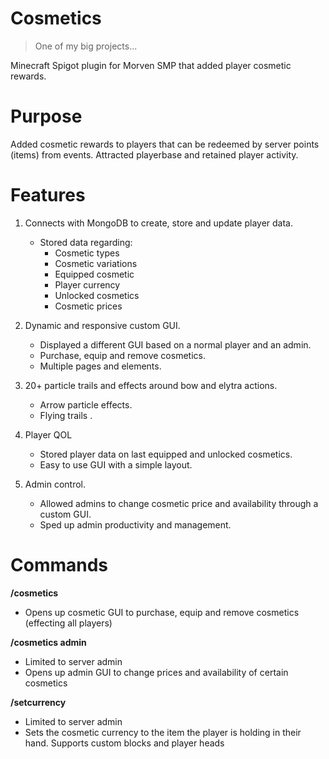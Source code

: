 # Cosmetics
>One of my big projects...

Minecraft Spigot plugin for Morven SMP that added player cosmetic rewards.

# Purpose
Added cosmetic rewards to players that can be redeemed by server points (items) from events. Attracted playerbase and retained player activity.


# Features
1. Connects with MongoDB to create, store and update player data.
    - Stored data regarding:
        - Cosmetic types
        - Cosmetic variations
        - Equipped cosmetic
        - Player currency
        - Unlocked cosmetics
        - Cosmetic prices
        

2. Dynamic and responsive custom GUI.
      - Displayed a different GUI based on a normal player and an admin.
      - Purchase, equip and remove cosmetics.
      - Multiple pages and elements.

3. 20+ particle trails and effects around bow and elytra actions.
      - Arrow particle effects.
      - Flying trails .

4. Player QOL
      - Stored player data on last equipped and unlocked cosmetics.
      - Easy to use GUI with a simple layout.

5. Admin control.
      - Allowed admins to change cosmetic price and availability through a custom GUI.
      - Sped up admin productivity and management.


# Commands
**/cosmetics**
- Opens up cosmetic GUI to purchase, equip and remove cosmetics (effecting all players)

**/cosmetics admin**
- Limited to server admin
- Opens up admin GUI to change prices and availability of certain cosmetics

**/setcurrency**
- Limited to server admin
- Sets the cosmetic currency to the item the player is holding in their hand. Supports custom blocks and player heads


